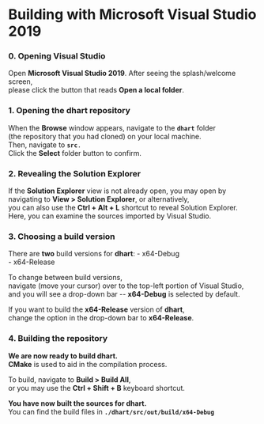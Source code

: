 <h1> Building with Microsoft Visual Studio 2019</h1>

<h3>0. Opening Visual Studio</h3>
Open <b>Microsoft Visual Studio 2019</b>. After seeing the splash/welcome screen,<br>
please click the button that reads <b>Open a local folder</b>.

<h3>1. Opening the dhart repository</h3>
When the <b>Browse</b> window appears, navigate to the <code><b>dhart</b></code> folder<br>
(the repository that you had cloned) on your local machine.<br>
Then, navigate to <code><b>src</b>.</code><br>
Click the <b>Select</b> folder button to confirm.<br>

<h3>2. Revealing the Solution Explorer</h3>
If the <b>Solution Explorer</b> view is not already open, you may open by<br>
navigating to <b>View > Solution Explorer</b>, or alternatively,<br>
you can also use the <b>Ctrl + Alt + L</b> shortcut to reveal Solution Explorer.<br>
Here, you can examine the sources imported by Visual Studio.<br>

<h3>3. Choosing a build version</h3>
There are <b>two</b> build versions for <b>dhart</b>:
- x64-Debug<br>
- x64-Release<br>

To change between build versions,<br>
navigate (move your cursor) over to the top-left portion of Visual Studio,<br>
and you will see a drop-down bar -- <b>x64-Debug</b> is selected by default.

If you want to build the <b>x64-Release</b> version of <b>dhart</b>,<br>
change the option in the drop-down bar to <b>x64-Release</b>.

<h3>4. Building the repository</h3>
<b>We are now ready to build dhart.</b><br>
<b>CMake</b> is used to aid in the compilation process.<br>

To build, navigate to <b>Build > Build All</b>,<br>
or you may use the <b>Ctrl + Shift + B</b> keyboard shortcut.<br>

<b>You have now built the sources for dhart.</b><br>
You can find the build files in <code><b>./dhart/src/out/build/x64-Debug</b></code>